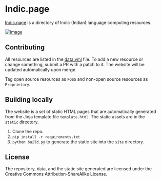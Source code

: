 # Indic.page

[Indic.page](https://indic.page) is a directory of Indic (Indian) language computing resources.

[![image](https://user-images.githubusercontent.com/547147/99902921-19644000-2ce7-11eb-96bf-99bda2c68507.png)](https://indic.page)

## Contributing

All resources are listed in the [data.yml](data.yml) file. To add a new resource or change something, submit a PR with a patch to it. The website will be updated automatically upon merge.

Tag open source resources as `FOSS` and non-open source resources as `Proprietary`.


## Building locally
The website is a set of static HTML pages that are automatically generated from the Jinja template file `template.html`. The static assets are in the `static` directory.

1. Clone the repo.
2. `pip install -r requirements.txt`
3. `python build.py` to generate the static site into the `site` directory.

## License
The repository, data, and the static site generated are licensed under the Creative Commons Attribution-ShareAlike License.
